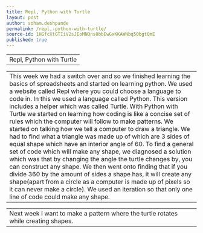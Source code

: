 ```yaml
---
title: Repl, Python with Turtle
layout: post
author: soham.deshpande
permalink: /repl,-python-with-turtle/
source-id: 1HGfcXtGTIiV2sJEoMNQns8bbEwGxKKAWNbq50bgtQmE
published: true
---
```

<table>
  <tr>
    <td>Repl, Python with Turtle</td>
  </tr>
</table>


<table>
  <tr>
    <td>This week we had a switch over and so we finished learning the basics of spreadsheets and started on learning python. We used a website called Repl where you could choose a language to code in. In this we used a language called Python. This version includes a helper which was called Turtle. With Python with Turtle we started on learning how coding is like a concise set of rules which the computer will follow to make patterns. We started on talking how we tell a computer to draw a triangle. We had to find what a triangle was made up of which are 3 sides of equal shape which have an interior angle of 60.  To find a general set of code which will make any shape, we diagnosed a solution which was that by changing the angle the turtle changes by, you can construct any shape. We then went onto finding that if you divide 360 by the amount of sides a shape has, it will create any shape(apart from a circle as a computer is made up of pixels so it can never make a circle). We used an iteration so that only one line of code could make any shape.
</td>
  </tr>
</table>


<table>
  <tr>
    <td>Next week I want to make a pattern where the turtle rotates while creating shapes.</td>
  </tr>
</table>


